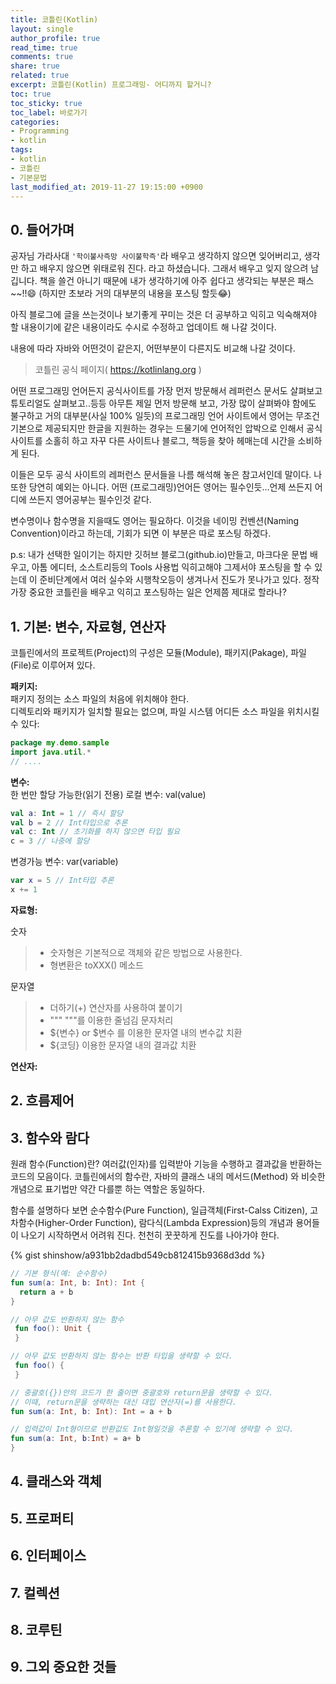 ```yaml
---
title: 코틀린(Kotlin)
layout: single
author_profile: true
read_time: true
comments: true
share: true
related: true
excerpt: 코틀린(Kotlin) 프로그래밍- 어디까지 할거니?
toc: true
toc_sticky: true
toc_label: 바로가기
categories:
- Programming
- kotlin
tags:
- kotlin
- 코틀린
- 기본문법
last_modified_at: 2019-11-27 19:15:00 +0900
---
```

## 0. 들어가며
공자님 가라사대 `'학이불사즉망 사이불학즉'`라 배우고 생각하지 않으면 잊어버리고, 생각만 하고 배우지 않으면 위태로워 진다. 라고 하셨습니다.
그래서 배우고 잊지 않으려 남깁니다.
책을 쓸건 아니기 때문에 내가 생각하기에 아주 쉽다고 생각되는 부분은 패스~~!!:smile:
(하지만 초보라 거의 대부분의 내용을 포스팅 할듯:joy:)

아직 블로그에 글을 쓰는것이나 보기좋게 꾸미는 것은 더 공부하고 익히고 익숙해져야 할 내용이기에 같은 내용이라도 수시로 수정하고 업데이트 해 나갈 것이다.

내용에 따라 자바와 어떤것이 같은지, 어떤부분이 다른지도 비교해 나갈 것이다.

>코틀린 공식 페이지( <https://kotlinlang.org> )

어떤 프로그래밍 언어든지 공식사이트를 가장 먼저 방문해서 레퍼런스 문서도 살펴보고 튜토리얼도 살펴보고..등등 아무튼 제일 먼저 방문해 보고, 가장 많이 살펴봐야 함에도 불구하고 거의 대부분(사실 100% 일듯)의 프로그래밍 언어 사이트에서 영어는 무조건 기본으로 제공되지만 한글을 지원하는 경우는 드물기에 언어적인 압박으로 인해서 공식 사이트를 소홀히 하고 자꾸 다른 사이트나 블로그, 책등을 찾아 헤매는데 시간을 소비하게 된다.

이들은 모두 공식 사이트의 레퍼런스 문서들을 나름 해석해 놓은 참고서인데 말이다.
나 또한 당연히 예외는 아니다.
어떤 (프로그래밍)언어든  영어는 필수인듯...언제 쓰든지 어디에 쓰든지 영어공부는 필수인것 같다.

변수명이나 함수명을 지을때도 영어는 필요하다.
이것을 네이밍 컨벤션(Naming Convention)이라고 하는데, 기회가 되면 이 부분은 따로 포스팅 하겠다.

p.s:
내가 선택한 일이기는 하지만 깃허브 블로그(github.io)만들고, 마크다운 문법 배우고, 아톰 에디터, 소스트리등의 Tools 사용법 익히고해야 그제서야 포스팅을 할 수 있는데 이 준비단계에서 여러 실수와 시행착오등이 생겨나서 진도가 못나가고 있다.
정작 가장 중요한 코틀린을 배우고 익히고 포스팅하는 일은 언제쯤 제대로 할라나?

## 1. 기본: 변수, 자료형, 연산자
코틀린에서의 프로젝트(Project)의 구성은 모듈(Module), 패키지(Pakage), 파일(File)로 이루어져 있다.

**패키지:**  
패키지 정의는 소스 파일의 처음에 위치해야 한다.  
디렉토리와 패키지가 일치할 필요는 없으며, 파일 시스템 어디든 소스 파일을 위치시킬 수 있다:  
```kotlin
package my.demo.sample 
import java.util.* 
// ....
```  


**변수:**  
한 번만 할당 가능한(읽기 전용) 로컬 변수: val(value)  
```kotlin
val a: Int = 1 // 즉시 할당
val b = 2 // Int타입으로 추론 
val c: Int // 초기화를 하지 않으면 타입 필요 
c = 3 // 나중에 할당
```
변경가능 변수: var(variable)  
~~~kotlin
var x = 5 // Int타입 추론
x += 1
~~~


**자료형:**  

숫자  
> - 숫자형은 기본적으로 객체와 같은 방법으로 사용한다.
> - 형변환은 toXXX() 메소드

문자열  
> - 더하기(+) 연산자를 사용하여 붙이기  
> - """ """를 이용한 줄넘김 문자처리  
> - ${변수} or $변수 를 이용한 문자열 내의 변수값 치환
> - ${코딩} 이용한 문자열 내의 결과값 치환

__연산자:__  


## 2. 흐름제어

## 3. 함수와 람다  
원래 함수(Function)란? 여러값(인자)를 입력받아 기능을 수행하고 결과값을 반환하는 코드의 모음이다.
코틀린에서의 함수란, 자바의 클래스 내의 메서드(Method) 와 비슷한 개념으로 표기법만 약간 다를뿐 하는 역할은 동일하다.

함수를 설명하다 보면  순수함수(Pure Function), 일급객체(First-Calss Citizen), 고차함수(Higher-Order Function), 람다식(Lambda Expression)등의 개념과 용어들이 나오기 시작하면서 어려워 진다. 천천히 꿋꿋하게 진도를 나아가야 한다.

{% gist shinshow/a931bb2dadbd549cb812415b9368d3dd %}

```kotlin
// 기본 형식(예: 순수함수)
fun sum(a: Int, b: Int): Int {
  return a + b
}

// 아무 값도 반환하지 않는 함수
 fun foo(): Unit {
 }

// 아무 값도 반환하지 않는 함수는 반환 타입을 생략할 수 있다.
 fun foo() {
 }

// 중괄호({})안의 코드가 한 줄이면 중괄호와 return문을 생략할 수 있다.
// 이때, return문을 생략하는 대신 대입 연산자(=)를 사용한다.
fun sum(a: Int, b: Int): Int = a + b

// 입력값이 Int형이므로 반환값도 Int형일것을 추론할 수 있기에 생략할 수 있다.
fun sum(a: Int, b:Int) = a+ b
}
```

## 4. 클래스와 객체
## 5. 프로퍼티
## 6. 인터페이스
## 7. 컬렉션
## 8. 코루틴
## 9. 그외 중요한 것들
